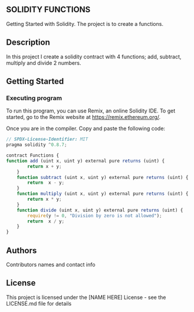 ## SOLIDITY FUNCTIONS
Getting Started with Solidity. The project is to create a functions. 
## Description

In this project I create a solidity contract with 4 functions; add, subtract, multiply and divide 2 numbers.
## Getting Started

### Executing program

To run this program, you can use Remix, an online Solidity IDE. To get started, go to the Remix website at https://remix.ethereum.org/.

Once you are in the compiler. Copy and paste the following code: 

```javascript
// SPDX-License-Identifier: MIT
pragma solidity ^0.8.7;

contract Functions {
function add (uint x, uint y) external pure returns (uint) {
        return x + y;
    }
    function subtract (uint x, uint y) external pure returns (uint) {
        return  x - y;
    }
    function multiply (uint x, uint y) external pure returns (uint) {
        return x * y;
    }
    function divide (uint x, uint y) external pure returns (uint) {
        require(y != 0, "Division by zero is not allowed");
        return  x / y;
    }
}
```
## Authors

Contributors names and contact info



## License

This project is licensed under the [NAME HERE] License - see the LICENSE.md file for details
